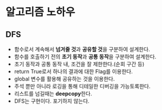 # 알고리즘 노하우
## DFS
- 함수로서 계속해서 **넘겨줄 것**과 **공유할 것**을 구분하여 설계한다.
- 함수를 호출하기 전의 **초기 동작**과 **공통 동작**을 구분하여 설계한다.
- 초기 동작과 공통 동작 내, 조건을 잘 제한한다.(순회 구간 등)
- return True로서 하나의 결과에 대한 Flag를 이용한다.
- global 변수를 활용해 공유하는 것을 이용한다.
- 주석 뿐만 아니라 로깅을 통해 디테일한 디버깅을 가능토록한다.
- 리스트를 넘길때는 **deepcopy**한다.
- DFS는 구현이다. 포기하지 않는다.
